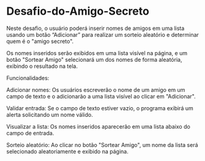 # Desafio-do-Amigo-Secreto
Neste desafio, o usuário poderá inserir nomes de amigos em uma lista usando um botão “Adicionar” para realizar um sorteio aleatório e determinar quem é o "amigo secreto". 

Os nomes inseridos serão exibidos em uma lista visível na página, e um botão "Sortear Amigo" selecionará um dos nomes de forma aleatória, exibindo o resultado na tela.

Funcionalidades:

Adicionar nomes: Os usuários escreverão o nome de um amigo em um campo de texto e o adicionarão a uma lista visível ao clicar em "Adicionar".

Validar entrada: Se o campo de texto estiver vazio, o programa exibirá um alerta solicitando um nome válido.

Visualizar a lista: Os nomes inseridos aparecerão em uma lista abaixo do campo de entrada.

Sorteio aleatório: Ao clicar no botão "Sortear Amigo", um nome da lista será selecionado aleatoriamente e exibido na página.
